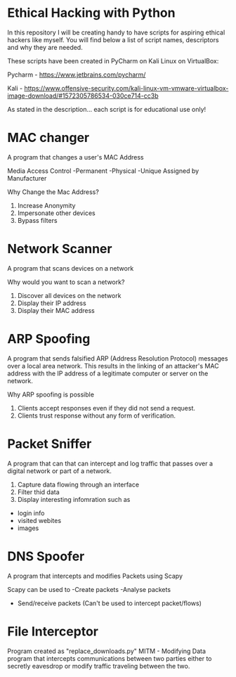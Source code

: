 # Ethical Hacking with Python
In this repository I will be creating handy to have scripts for aspiring ethical hackers like myself.
You will find below a list of script names, descriptors and why they are needed.

These scripts have been created in PyCharm on Kali Linux on VirtualBox:

Pycharm - https://www.jetbrains.com/pycharm/

Kali - https://www.offensive-security.com/kali-linux-vm-vmware-virtualbox-image-download/#1572305786534-030ce714-cc3b

As stated in the description... each script is for educational use only!

# MAC changer
A program that changes a user's MAC Address

Media Access Control
-Permanent
-Physical
-Unique
Assigned by Manufacturer

Why Change the Mac Address?
1. Increase Anonymity
2. Impersonate other devices
3. Bypass filters

# Network Scanner
A program that scans devices on a network

Why would you want to scan a network?
1. Discover all devices on the network
2. Display their IP address
3. Display their MAC address

# ARP Spoofing
A program that sends falsified ARP (Address Resolution Protocol) messages over a local area network. This results in the linking of an attacker's MAC address with the IP address of a legitimate computer or server on the network.

Why ARP spoofing is possible
1. Clients accept responses even if they did not send a request.
2. Clients trust response without any form of verification.

# Packet Sniffer
A program that can that can intercept and log traffic that passes over a digital network or part of a network.

1. Capture data flowing through an interface
2. Filter thid data
3. Display interesting infomration such as
- login info
- visited webites
- images

# DNS Spoofer
A program that intercepts and modifies Packets using Scapy

Scapy can be used to
-Create packets
-Analyse packets
- Send/receive packets
(Can't be used to intercept packet/flows)

# File Interceptor
Program created as "replace_downloads.py"
MITM - Modifying Data program that intercepts communications between two parties either to secretly eavesdrop or modify traffic traveling between the two.
